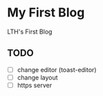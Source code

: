# My First Blog
LTH's First Blog

## TODO
- [ ] change editor (toast-editor)
- [ ] change layout
- [ ] https server
